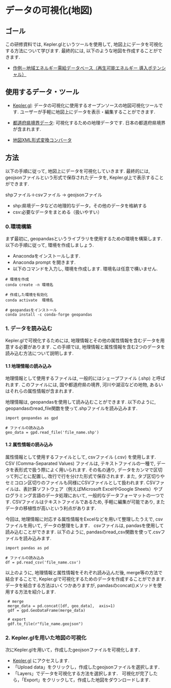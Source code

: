 # データの可視化(地図)

## ゴール
この研修資料では, Kepler.glというツールを使用して, 地図上にデータを可視化する方法について学びます. 最終的には, 以下のような地図を作成することができます. 

- [作例－地域エネルギー需給データベース（再生可能エネルギー 導入ポテンシャル）](https://energy-sustainability.jp/maps/potential/)

## 使用するデータ・ツール
- [Kepler.gl](https://kepler.gl/): データの可視化に使用するオープンソースの地図可視化ツールです. ユーザーが手軽に地図上にデータを表示・編集することができます. 

- [都道府県境界データ](https://hub.arcgis.com/datasets/d4e1992666d748a1a01fd1a34b20f88b_0/explore?location=34.332364%2C138.460294%2C6.05): 可視化するための地理データです. 日本の都道府県境界が含まれます. 

- [地図XML形式変換コンバータ](https://www.digital.go.jp/news/4b7250a3-3fcf-4b83-8d52-4bb131e1ba9d/)

## 方法
以下の手順に従って, 地図上にデータを可視化していきます. 最終的には, geojsonファイルという形式で保存されたデータを, Kepler.gl上で表示することができます. 

shpファイル＋csvファイル -> geojsonファイル

- shp:県境データなどの地理的なデータ，その他のデータを格納する
- csv:必要なデータをまとめる（扱いやすい）

### 0.環境構築
まず最初に, geopandasというライブラリを使用するための環境を構築します. 以下の手順に従って, 環境を作成しましょう. 
- Anacondaをインストールします. 
- Anaconda prompt を開きます. 
- 以下のコマンドを入力し, 環境を作成します. 環境名は任意で構いません. 

```
# 環境を作成
conda create -n 環境名 

# 作成した環境を有効化
conda activate  環境名

# geopandasをインストール
conda install -c conda-forge geopandas
```

### 1. データを読み込む
Kepler.glで可視化するためには, 地理情報とその他の属性情報を含むデータを用意する必要があります. この手順では, 地理情報と属性情報を含む2つのデータを読み込む方法について説明します. 

#### 1.1 地理情報の読み込み
地理情報として使用するファイルは, 一般的にはシェープファイル (.shp) と呼ばれます. このファイルには, 国や都道府県の境界, 河川や湖沼などの地物, あるいはそれらの属性情報が含まれます. 

地理情報は, geopandasを使用して読み込むことができます. 以下のように, geopandasのread_file関数を使って.shpファイルを読み込みます. 


```
import geopandas as gpd

# ファイルの読み込み
geo_data = gpd.read_file('file_name.shp')
```

#### 1.2 属性情報の読み込み
属性情報として使用するファイルとして, csvファイル (.csv) を使用します. CSV (Comma-Separated Values) ファイルは, テキストファイルの一種で, データを表形式で扱う際によく用いられます. その名の通り, データをカンマで区切って列ごとに配置し, 改行で行を分けた形式で保存されます. また, タブ区切りやセミコロン区切りのファイルも同様にCSVファイルとして扱われます. CSVファイルは、表計算ソフトウェア（例えばMicrosoft ExcelやGoogle Sheets）やプログラミング言語のデータ処理において, 一般的なデータフォーマットの一つです. CSVファイルはテキストファイルであるため, 手軽に編集が可能であり, またデータの移植性が高いという利点があります. 

今回は, 地理情報に対応する属性情報をExcelなどを用いて整理したうえで, csvファイルを用いて, データの整理をします． 
csvファイルは, pandasを使用して読み込むことができます. 以下のように, pandasのread_csv関数を使って.csvファイルを読み込みます. 


```
import pandas as pd

# ファイルの読み込み
df = pd.read_csv('file_name.csv')
```
以上のように, 地理情報と属性情報をそれぞれ読み込んだ後, merge等の方法で結合することで, Kepler.glで可視化するためのデータを作成することができます. 
データを結合する方法はいくつかありますが, pandasのconcat()メソッドを使用する方法を紹介します. 

```
 # merge
 merge_data = pd.concat([df, geo_data],  axis=1)
 gdf = gpd.GeoDataFrame(merge_data)
 
 # export
 gdf.to_file(r"file_name.geojson")
```


### 2. Kepler.glを用いた地図の可視化
次にKepler.glを用いて，作成したgeojsonファイルを可視化します．

- [Kepler.gl](https://kepler.gl/demo) にアクセスします. 
- 「Upload data」をクリックし，作成したgeojsonファイルを選択します．
-  「Layers」でデータを可視化する方法を選択します．
可視化が完了したら，「Export」をクリックして，作成した地図をダウンロードします. 
